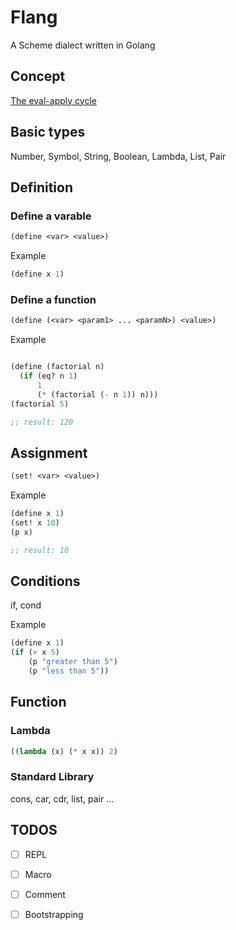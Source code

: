 # Flang

A Scheme dialect written in Golang

## Concept

[The eval-apply cycle](http://sarabander.github.io/sicp/html/4_002e1.xhtml#g_t4_002e1_002e4)

## Basic types

Number, Symbol, String, Boolean, Lambda, List, Pair

## Definition

### Define a varable

``` lisp
(define <var> <value>)
```

Example

``` lisp
(define x 1)
```

### Define a function

``` lisp
(define (<var> <param1> ... <paramN>) <value>)
```

Example

``` lisp

(define (factorial n)
  (if (eq? n 1)
      1
      (* (factorial (- n 1)) n)))
(factorial 5)

;; result: 120
```

## Assignment

``` lisp
(set! <var> <value>)
```

Example

``` lisp
(define x 1)
(set! x 10)
(p x)

;; result: 10
```

## Conditions

if, cond

Example

``` lisp
(define x 1)
(if (> x 5) 
    (p "greater than 5")
    (p "less than 5"))
```

## Function

### Lambda
``` lisp
((lambda (x) (* x x)) 2)
```

### Standard Library

cons, car, cdr, list, pair ...

## TODOS

- [ ] REPL
- [ ] Macro
- [ ] Comment
- [ ] Bootstrapping


